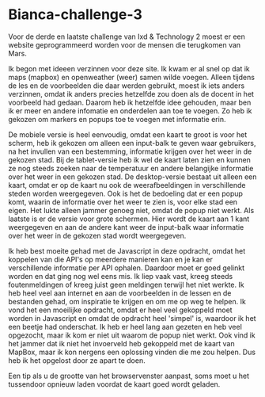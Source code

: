 # Bianca-challenge-3
Voor de derde en laatste challenge van Ixd & Technology 2 moest er een website geprogrammeerd worden voor de mensen die terugkomen van Mars.

Ik begon met ideeen verzinnen voor deze site. Ik kwam er al snel op dat ik maps (mapbox) en openweather (weer) samen wilde voegen. Alleen tijdens de les en de voorbeelden die daar werden gebruikt, moest ik iets anders verzinnen, omdat ik anders precies hetzelfde zou doen als de docent in het voorbeeld had gedaan. Daarom heb ik hetzelfde idee gehouden, maar ben ik er meer en andere infomatie en onderdelen aan toe te voegen. Zo heb ik gekozen om markers en popups toe te voegen met informatie erin. 

De mobiele versie is heel eenvoudig, omdat een kaart te groot is voor het scherm, heb ik gekozen om alleen een input-balk te geven waar gebruikers, na het invullen van een bestemming, informatie krijgen over het weer in de gekozen stad. Bij de tablet-versie heb ik wel de kaart laten zien en kunnen ze nog steeds zoeken naar de temperatuur en andere belangijke informatie over het weer in een gekozen stad. De desktop-versie bestaat uit alleen een kaart, omdat er op de kaart nu ook de weerafbeeldingen in verschillende steden worden weergegeven. Ook is het de bedoeling dat er een popup komt, waarin de informatie over het weer te zien is, voor elke stad een eigen. Het lukte alleen jammer genoeg niet, omdat de popup niet werkt. Als laatste is er de versie voor grote schermen. Hier wordt de kaart aan 1 kant weergegeven en aan de andere kant weer de input-balk waar informatie over het weer in de gekozen stad wordt weergegeven.

Ik heb best moeite gehad met de Javascript in deze opdracht, omdat het koppelen van die API's op meerdere manieren kan en je kan er verschillende informatie per API ophalen. Daardoor moet er goed gelinkt worden en dat ging nog wel eens mis. Ik liep vaak vast, kreeg steeds foutenmeldingen of kreeg juist geen meldingen terwijl het niet werkte. Ik heb heel veel aan internet en aan de voorbeelden in de lessen en de bestanden gehad, om inspiratie te krijgen en om me op weg te helpen. Ik vond het een moeilijke opdracht, omdat er heel veel gekoppeld moet worden in Javascript en omdat de opdracht heel 'simpel' is, waardoor ik het een beetje had onderschat. Ik heb er heel lang aan gezeten en heb veel opgezocht, maar ik kom er niet uit waarom de popup niet werkt. Ook vind ik het jammer dat ik niet het invoerveld heb gekoppeld met de kaart van MapBox, maar ik kon nergens een oplossing vinden die me zou helpen. Dus heb ik het opgelost door ze apart te doen. 

Een tip als u de grootte van het browservenster aanpast, soms moet u het tussendoor opnieuw laden voordat de kaart goed wordt geladen.
